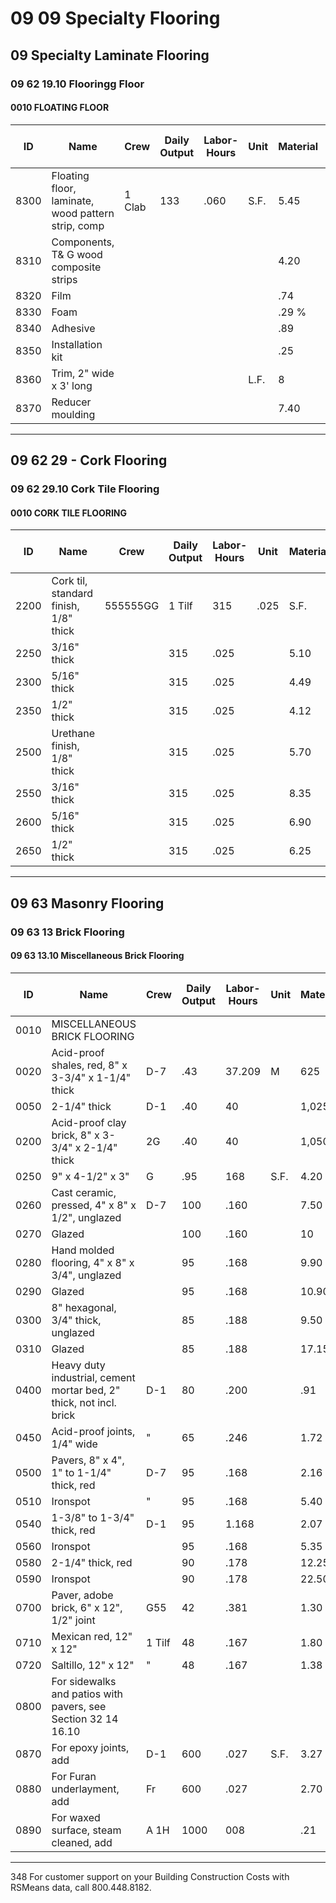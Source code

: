 # 09 09 Specialty Flooring

## 09 Specialty Laminate Flooring

### 09 62 19.10 Flooringg Floor

#### 0010 FLOATING FLOOR

| ID   | Name                                      | Crew      | Daily Output | Labor-Hours | Unit | Material | Labor | Equipment | Total | Total Incl O&P |
|------|-------------------------------------------|-----------|--------------|-------------|------|----------|-------|-----------|-------|----------------|
| 8300 | Floating floor, laminate, wood pattern strip, comp | 1 Clab    | 133          | .060        | S.F. | 5.45     | 2.74  |           | 8.19  | 10             |
| 8310 | Components, T& G wood composite strips     |           |              |             |      | 4.20     |       |           | 4.20  | 4              |
| 8320 | Film                                      |           |              |             |      | .74      |       |           | .74   |                |
| 8330 | Foam                                      |           |              |             |      | .29 %    |       |           | .29   |                |
| 8340 | Adhesive                                  |           |              |             |      | .89      |       |           | .89   |                |
| 8350 | Installation kit                          |           |              |             |      | .25      |       |           | .25   |                |
| 8360 | Trim, 2" wide x 3' long                   |           |              |             | L.F. | 8        |       |           | 8     | 8              |
| 8370 | Reducer moulding                          |           |              |             |      | 7.40     |       |           | 7.40  | 8              |

---

## 09 62 29 - Cork Flooring

### 09 62 29.10 Cork Tile Flooring

#### 0010 CORK TILE FLOORING

| ID   | Name                                      | Crew      | Daily Output | Labor-Hours | Unit | Material | Labor | Equipment | Total | Total Incl O&P |
|------|-------------------------------------------|-----------|--------------|-------------|------|----------|-------|-----------|-------|----------------|
| 2200 | Cork til, standard finish, 1/8" thick     | 555555GG  | 1 Tilf       | 315         | .025 | S.F.     | 3.51 | 1.35      |       | 4.86  | 57668a6        |
| 2250 | 3/16" thick                               |           | 315          | .025        |      | 5.10     | 1.35  |           | 6.45  |                |
| 2300 | 5/16" thick                               |           | 315          | .025        |      | 4.49     | 1.35  |           | 5.84  |                |
| 2350 | 1/2" thick                                |           | 315          | .025        |      | 4.12     | 1.35  |           | 5.47  |                |
| 2500 | Urethane finish, 1/8" thick               |           | 315          | .025        |      | 5.70     | 1.35  |           | 7.05  |                |
| 2550 | 3/16" thick                               |           | 315          | .025        |      | 8.35     | 1.35  |           | 9.70  | 11             |
| 2600 | 5/16" thick                               |           | 315          | .025        |      | 6.90     | 1.35  |           | 8.25  | 9              |
| 2650 | 1/2" thick                                |           | 315          | .025        |      | 6.25     | 1.35  |           | 7.60  |                |

---

## 09 63 Masonry Flooring

### 09 63 13 Brick Flooring

#### 09 63 13.10 Miscellaneous Brick Flooring

| ID   | Name                                      | Crew      | Daily Output | Labor-Hours | Unit | Material | Labor | Equipment | Total | Total Incl O&P |
|------|-------------------------------------------|-----------|--------------|-------------|------|----------|-------|-----------|-------|----------------|
| 0010 | MISCELLANEOUS BRICK FLOORING              |           |              |             |      |          |       |           |       |                |
| 0020 | Acid-proof shales, red, 8" x 3-3/4" x 1-1/4" thick | D-7       | .43         | 37.209      | M    | 625      | 1,775 |           | 2,400 | 3,300          |
| 0050 | 2-1/4" thick                              | D-1       | .40          | 40          |      | 1,025    | 2,000 |           | 3,025 | 4,125          |
| 0200 | Acid-proof clay brick, 8" x 3-3/4" x 2-1/4" thick | 2G        | .40          | 40          |      | 1,050    | 2,000 |           | 3,050 | 4,150          |
| 0250 | 9" x 4-1/2" x 3"                          | G         | .95          | 168         | S.F. | 4.20     | 8.45  |           | 12.65 | 17             |
| 0260 | Cast ceramic, pressed, 4" x 8" x 1/2", unglazed | D-7       | 100          | .160        |      | 7.50     | 7.70  |           | 15.20 | 19             |
| 0270 | Glazed                                    |           | 100          | .160        |      | 10       | 7.70  |           | 17.70 | 22             |
| 0280 | Hand molded flooring, 4" x 8" x 3/4", unglazed |         | 95           | .168        |      | 9.90     | 8.10  |           | 18    | 22             |
| 0290 | Glazed                                    |           | 95           | .168        |      | 10.90    | 8.10  |           | 19    | 24             |
| 0300 | 8" hexagonal, 3/4" thick, unglazed        |           | 85           | .188        |      | 9.50     | 9.05  |           | 18.55 | 23              |
| 0310 | Glazed                                    |           | 85           | .188        |      | 17.15    | 9.05  |           | 26.20 | 32             |
| 0400 | Heavy duty industrial, cement mortar bed, 2" thick, not incl. brick | D-1 | 80 | .200 |      | .91      | 10.05 |           | 10.96 | 16             |
| 0450 | Acid-proof joints, 1/4" wide              | "         | 65           | .246        |      | 1.72     | 12.35 |           | 14.07 | 20             |
| 0500 | Pavers, 8" x 4", 1" to 1-1/4" thick, red  | D-7       | 95           | .168        |      | 2.16     | 8.10  |           | 10.26 | 14             |
| 0510 | Ironspot                                  | "         | 95           | .168        |      | 5.40     | 8.10  |           | 13.50 | 17             |
| 0540 | 1-3/8" to 1-3/4" thick, red               | D-1       | 95           | 1.168       |      | 2.07     | 8.45  |           | 10.52 | 15             |
| 0560 | Ironspot                                  |           | 95           | .168        |      | 5.35     | 8.45  |           | 13.80 | 18             |
| 0580 | 2-1/4" thick, red                         |           | 90           | .178        |      | 12.25    | 8.90  |           | 21.15 | 27             |
| 0590 | Ironspot                                  |           | 90           | .178        |      | 22.50    | 8.90  |           | 31.40 | 38             |
| 0700 | Paver, adobe brick, 6" x 12", 1/2" joint  | G55       | 42           | .381        |      | 1.30     | 19.10 |           | 20.40 | 30             |
| 0710 | Mexican red, 12" x 12"                    | 1 Tilf    | 48           | .167        |      | 1.80     | 8.85  |           | 10.65 | 14             |
| 0720 | Saltillo, 12" x 12"                       | "         | 48           | .167        |      | 1.38     | 8.85  |           | 10.23 | 14             |
| 0800 | For sidewalks and patios with pavers, see Section 32 14 16.10 | | | | | | | | | |
| 0870 | For epoxy joints, add                     | D-1       | 600          | .027        | S.F. | 3.27     | 1.34  |           | 4.61  | 54             |
| 0880 | For Furan underlayment, add               | Fr        | 600          | .027        |      | 2.70     | 1.34  |           | 4.04  |                |
| 0890 | For waxed surface, steam cleaned, add     | A 1H      | 1000         | 008         |      | .21      | .36   | .08        | .65   |                |

---

348 For customer support on your Building Construction Costs with RSMeans data, call 800.448.8182.